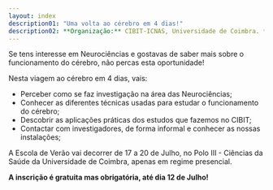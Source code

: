 ```yaml
---
layout: index
description01: "Uma volta ao cérebro em 4 dias!"
description02: **Organização:** CIBIT-ICNAS, Universidade de Coimbra. **Data:** 17 a 20 de Julho de 2023
---
```


Se tens interesse em Neurociências e gostavas de saber mais sobre o funcionamento do cérebro, não percas esta oportunidade!

Nesta viagem ao cérebro em 4 dias, vais:

* Perceber como se faz investigação na área das Neurociências;
* Conhecer as diferentes técnicas usadas para estudar o funcionamento do cérebro;
* Descobrir as aplicações práticas dos estudos que fazemos no CIBIT;
* Contactar com investigadores, de forma informal e conhecer as nossas instalações;

A Escola de Verão vai decorrer de 17 a 20 de Julho, no Polo III - Ciências da Saúde da Universidade de Coimbra, apenas em regime presencial.
 
**A inscrição é gratuita mas obrigatória, até dia 12 de Julho!**
